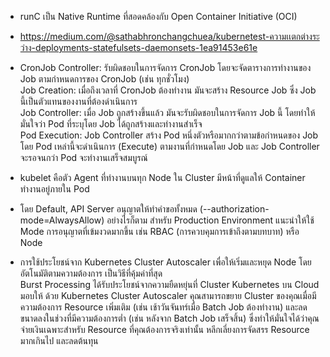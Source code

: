 - runC เป็น Native Runtime ที่สอดคล้องกับ Open Container Initiative (OCI)
  
- https://medium.com/@sathabhronchangchuea/kubernetest-ความเเตกต่างระว่าง-deployments-statefulsets-daemonsets-1ea91453e61e
  
- CronJob Controller: รับผิดชอบในการจัดการ CronJob โดยจะจัดตารางการทำงานของ Job ตามกำหนดการของ CronJob (เช่น ทุกชั่วโมง)  
Job Creation: เมื่อถึงเวลาที่ CronJob ต้องทำงาน มันจะสร้าง Resource Job ซึ่ง Job นี้เป็นตัวแทนของงานที่ต้องดำเนินการ  
Job Controller: เมื่อ Job ถูกสร้างขึ้นแล้ว มันจะรับผิดชอบในการจัดการ Job นี้ โดยทำให้มั่นใจว่า Pod ที่ระบุโดย Job ได้ถูกสร้างและทำงานสำเร็จ  
Pod Execution: Job Controller สร้าง Pod หนึ่งตัวหรือมากกว่าตามข้อกำหนดของ Job โดย Pod เหล่านี้จะดำเนินการ (Execute) ตามงานที่กำหนดโดย Job และ Job Controller จะรอจนกว่า Pod จะทำงานเสร็จสมบูรณ์

- kubelet คือตัว Agent ที่ทำงานบนทุก Node ใน Cluster มีหน้าที่ดูแลให้ Container ทำงานอยู่ภายใน Pod

- โดย Default, API Server อนุญาตให้ทำคำขอทั้งหมด (--authorization-mode=AlwaysAllow) อย่างไรก็ตาม สำหรับ Production Environment แนะนำให้ใช้ Mode การอนุญาตที่เข้มงวดมากขึ้น เช่น RBAC (การควบคุมการเข้าถึงตามบทบาท) หรือ Node

- การใช้ประโยชน์จาก Kubernetes Cluster Autoscaler เพื่อให้เริ่มและหยุด Node โดยอัตโนมัติตามความต้องการ เป็นวิธีที่คุ้มค่าที่สุด  
Burst Processing ได้รับประโยชน์จากความยืดหยุ่นที่ Cluster Kubernetes บน Cloud มอบให้ ด้วย Kubernetes Cluster Autoscaler คุณสามารถขยาย Cluster ของคุณเมื่อมีความต้องการ Resource เพิ่มเติม (เช่น เช้าวันจันทร์เมื่อ Batch Job ต้องทำงาน) และลดขนาดลงในช่วงที่มีความต้องการต่ำ (เช่น หลังจาก Batch Job เสร็จสิ้น) ซึ่งทำให้มั่นใจได้ว่าคุณจ่ายเงินเฉพาะสำหรับ Resource ที่คุณต้องการจริงเท่านั้น หลีกเลี่ยงการจัดสรร Resource มากเกินไป และลดต้นทุน
